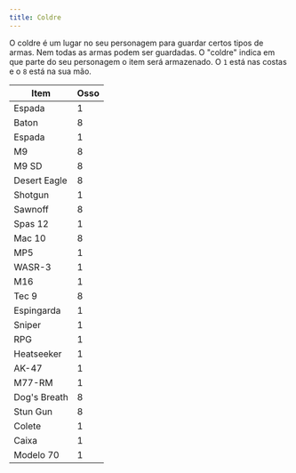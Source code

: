 ```yaml
---
title: Coldre
---
```


O coldre é um lugar no seu personagem para guardar certos tipos de armas. Nem
todas as armas podem ser guardadas. O "coldre" indica em que parte do seu personagem o
item será armazenado. O `1` está nas costas e o `8` está na sua mão.

| Item | Osso |
| -------------- | ---- |
| Espada | 1 |
| Baton | 8 |
| Espada | 1 |
| M9 | 8 |
| M9 SD | 8 |
| Desert Eagle | 8 |
| Shotgun | 1 |
| Sawnoff | 8 |
| Spas 12 | 1 |
| Mac 10 | 8 |
| MP5 | 1 |
| WASR-3 | 1 |
| M16 | 1 |
| Tec 9 | 8 |
| Espingarda | 1 |
| Sniper | 1 |
| RPG | 1 |
| Heatseeker | 1 |
| AK-47 | 1 |
| M77-RM | 1 |
| Dog's Breath | 8 |
| Stun Gun | 8 |
| Colete | 1 |
| Caixa | 1 |
| Modelo 70 | 1 |